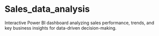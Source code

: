 # Sales_data_analysis
Interactive Power BI dashboard analyzing sales performance, trends, and key business insights for data-driven decision-making.
